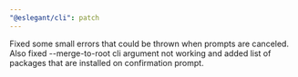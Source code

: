 ```yaml
---
"@eslegant/cli": patch
---
```


Fixed some small errors that could be thrown when prompts are canceled. Also fixed --merge-to-root cli argument not working and added list of packages that are installed on confirmation prompt.

